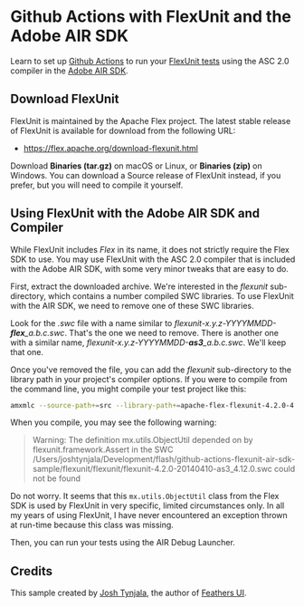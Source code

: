 # Github Actions with FlexUnit and the Adobe AIR SDK

Learn to set up [Github Actions](https://github.com/actions/) to run your [FlexUnit tests](https://flex.apache.org/flexunit/tutorial/) using the ASC 2.0 compiler in the [Adobe AIR SDK](https://airsdk.dev).

## Download FlexUnit

FlexUnit is maintained by the Apache Flex project. The latest stable release of FlexUnit is available for download from the following URL:

- https://flex.apache.org/download-flexunit.html

Download **Binaries (tar.gz)** on macOS or Linux, or **Binaries (zip)** on Windows. You can download a Source release of FlexUnit instead, if you prefer, but you will need to compile it yourself.

## Using FlexUnit with the Adobe AIR SDK and Compiler

While FlexUnit includes _Flex_ in its name, it does not strictly require the Flex SDK to use. You may use FlexUnit with the ASC 2.0 compiler that is included with the Adobe AIR SDK, with some very minor tweaks that are easy to do.

First, extract the downloaded archive. We're interested in the _flexunit_ sub-directory, which contains a number compiled SWC libraries. To use FlexUnit with the AIR SDK, we need to remove one of these SWC libraries.

Look for the _.swc_ file with a name similar to _flexunit-x.y.z-YYYYMMDD-**flex**\_a.b.c.swc_. That's the one we need to remove. There is another one with a similar name,  _flexunit-x.y.z-YYYYMMDD-**as3**\_a.b.c.swc_. We'll keep that one.

Once you've removed the file, you can add the _flexunit_ sub-directory to the library path in your project's compiler options. If you were to compile from the command line, you might compile your test project like this:

```sh
amxmlc --source-path+=src --library-path+=apache-flex-flexunit-4.2.0-4.12.0-bin/flexunit --output bin/Tests.swf src/TestMain.as
```

When you compile, you may see the following warning:

> Warning: The definition mx.utils.ObjectUtil depended on by flexunit.framework.Assert in the SWC /Users/joshtynjala/Development/flash/github-actions-flexunit-air-sdk-sample/flexunit/flexunit/flexunit-4.2.0-20140410-as3_4.12.0.swc could not be found

Do not worry. It seems that this `mx.utils.ObjectUtil` class from the Flex SDK is used by FlexUnit in very specific, limited circumstances only. In all my years of using FlexUnit, I have never encountered an exception thrown at run-time because this class was missing.

Then, you can run your tests using the AIR Debug Launcher.

## Credits

This sample created by [Josh Tynjala](https://twitter.com/joshtynjala), the author of [Feathers UI](https://feathersui.com/).
